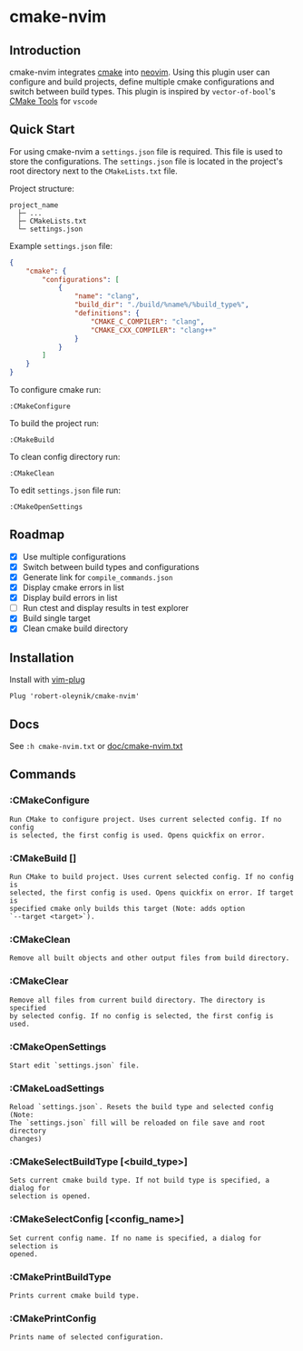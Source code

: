 # cmake-nvim

## Introduction

cmake-nvim integrates [cmake](https://cmake.org/) into [neovim](https://neovim.io/).
Using this plugin user can configure and build projects, define multiple cmake configurations and switch between build types.
This plugin is inspired by `vector-of-bool`'s [CMake Tools](https://github.com/microsoft/vscode-cmake-tools) for `vscode`

## Quick Start

For using cmake-nvim a `settings.json` file is required. This file is used to
store the configurations. The `settings.json` file is located in the project's root
directory next to the `CMakeLists.txt` file.

Project structure:

    project_name
      ├─ ...
      ├─ CMakeLists.txt
      └─ settings.json

Example `settings.json` file:
```json
{
    "cmake": {
        "configurations": [
            {
                "name": "clang",
                "build_dir": "./build/%name%/%build_type%",
                "definitions": {
                    "CMAKE_C_COMPILER": "clang",
                    "CMAKE_CXX_COMPILER": "clang++"
                }
            }
        ]
    }
}
```

To configure cmake run:

    :CMakeConfigure

To build the project run:

    :CMakeBuild

To clean config directory run:

    :CMakeClean

To edit `settings.json` file run:

    :CMakeOpenSettings

## Roadmap

- [x] Use multiple configurations
- [x] Switch between build types and configurations
- [x] Generate link for `compile_commands.json`
- [x] Display cmake errors in list
- [x] Display build errors in list
- [ ] Run ctest and display results in test explorer
- [X] Build single target
- [X] Clean cmake build directory

## Installation

Install with [vim-plug](https://github.com/junegunn/vim-plug)

    Plug 'robert-oleynik/cmake-nvim'

## Docs

See `:h cmake-nvim.txt` or [doc/cmake-nvim.txt](https://gitlab.com/robert-oleynik/cmake-nvim/-/blob/main/doc/cmake-nvim.txt)

## Commands

### :CMakeConfigure

    Run CMake to configure project. Uses current selected config. If no config
    is selected, the first config is used. Opens quickfix on error.

### :CMakeBuild [<target>]

    Run CMake to build project. Uses current selected config. If no config is
    selected, the first config is used. Opens quickfix on error. If target is
    specified cmake only builds this target (Note: adds option 
    `--target <target>`).

### :CMakeClean

    Remove all built objects and other output files from build directory.

### :CMakeClear

    Remove all files from current build directory. The directory is specified
    by selected config. If no config is selected, the first config is used.

### :CMakeOpenSettings

    Start edit `settings.json` file.

### :CMakeLoadSettings

    Reload `settings.json`. Resets the build type and selected config (Note: 
    The `settings.json` fill will be reloaded on file save and root directory
    changes)

### :CMakeSelectBuildType [<build_type>]

    Sets current cmake build type. If not build type is specified, a dialog for
    selection is opened.

### :CMakeSelectConfig [<config_name>]

    Set current config name. If no name is specified, a dialog for selection is
    opened.

### :CMakePrintBuildType

    Prints current cmake build type.

### :CMakePrintConfig

    Prints name of selected configuration.
